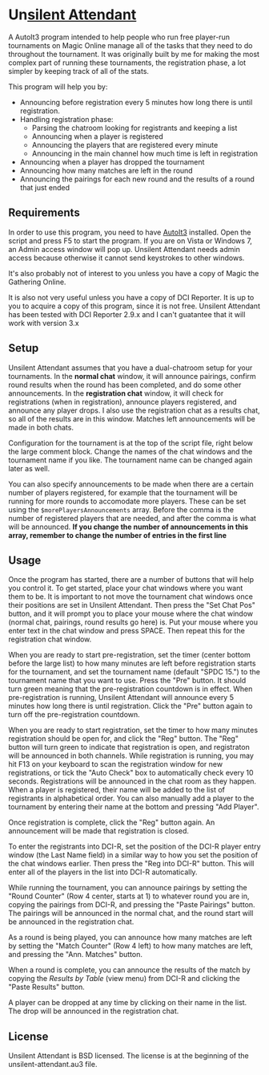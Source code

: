 # Un[silent Attendant](http://magiccards.info/us/en/51.html)

A AutoIt3 program intended to help people who run free player-run tournaments on Magic Online manage all of the tasks that they need to do throughout the tournament.  It was originally built by me for making the most complex part of running these tournaments, the registration phase, a lot simpler by keeping track of all of the stats.

This program will help you by:

* Announcing before registration every 5 minutes how long there is until registration.
* Handling registration phase:
  * Parsing the chatroom looking for registrants and keeping a list
  * Announcing when a player is registered
  * Announcing the players that are registered every minute
  * Announcing in the main channel how much time is left in registration
* Announcing when a player has dropped the tournament
* Announcing how many matches are left in the round
* Announcing the pairings for each new round and the results of a round that just ended

## Requirements

In order to use this program, you need to have [AutoIt3](http://www.autoitscript.com/site/autoit/) installed.  Open the script and press F5 to start the program.  If you are on Vista or Windows 7, an Admin access window will pop up.  Unsilent Attendant needs admin access because otherwise it cannot send keystrokes to other windows.

It's also probably not of interest to you unless you have a copy of Magic the Gathering Online.

It is also not very useful unless you have a copy of DCI Reporter.  It is up to you to acquire a copy of this program, since it is not free.   Unsilent Attendant has been tested with DCI Reporter 2.9.x and I can't guatantee that it will work with version 3.x

## Setup

Unsilent Attendant assumes that you have a dual-chatroom setup for your tournaments.  In the **normal chat** window, it will announce pairings, confirm round results when the round has been completed, and do some other announcements.  In the **registration chat** window, it will check for registrations (when in registration), announce players registered, and announce any player drops.  I also use the registration chat as a results chat, so all of the results are in this window.  Matches left announcements will be made in both chats.

Configuration for the tournament is at the top of the script file, right below the large comment block.   Change the names of the chat windows and the tournament name if you like.  The tournament name can be changed again later as well.

You can also specify announcements to be made when there are a certain number of players registered, for example that the tournament will be running for more rounds to accomodate more players.  These can be set using the `$morePlayersAnnouncements` array.  Before the comma is the number of registered players that are needed, and after the comma is what will be announced.  **If you change the number of announcements in this array, remember to change the number of entries in the first line**

## Usage

Once the program has started, there are a number of buttons that will help you control it.  To get started, place your chat windows where you want them to be.   It is important to not move the tournament chat windows once their positions are set in Unsilent Attendant.  Then press the "Set Chat Pos" button, and it will prompt you to place your mouse where the chat window (normal chat, pairings, round results go here) is.  Put your mouse where you enter text in the chat window and press SPACE.  Then repeat this for the registration chat window.

When you are ready to start pre-registration, set the timer (center bottom before the large list) to how many minutes are left before registration starts for the tournament, and set the tournament name (default "SPDC 15.") to the tournament name that you want to use.  Press the "Pre" button.  It should turn green meaning that the pre-registration countdown is in effect.  When pre-registration is running, Unsilent Attendant will announce every 5 minutes how long there is until registration.  Click the "Pre" button again to turn off the pre-registration countdown.

When you are ready to start registration, set the timer to how many minutes registration should be open for, and click the "Reg" button.  The "Reg" button will turn green to indicate that registration is open, and registraton will be announced in both channels.   While registration is running, you may hit F13 on your keyboard to scan the registration window for new registrations, or tick the "Auto Check" box to automatically check every 10 seconds.  Registrations will be announced in the chat room as they happen.  When a player is registered, their name will be added to the list of registrants in alphabetical order.  You can also manually add a player to the tournament by entering their name at the bottom and pressing "Add Player".

Once registration is complete, click the "Reg" button again.  An announcement will be made that registration is closed.  

To enter the registrants into DCI-R, set the position of the DCI-R player entry window (the Last Name field) in a similar way to how you set the position of the chat windows earlier.  Then press the "Reg into DCI-R" button.  This will enter all of the players in the list into DCI-R automatically. 

While running the tournament, you can announce pairings by setting the "Round Counter" (Row 4 center, starts at 1) to whatever round you are in, copying the pairings from DCI-R, and pressing the "Paste Pairings" button.  The pairings will be announced in the normal chat, and the round start will be announced in the registration chat.

As a round is being played, you can announce how many matches are left by setting the "Match Counter" (Row 4 left) to how many matches are left, and pressing the "Ann. Matches" button. 

When a round is complete, you can announce the results of the match by copying the *Results by Table* (view menu) from DCI-R and clicking the "Paste Results" button. 

A player can be dropped at any time by clicking on their name in the list.  The drop will be announced in the registration chat.

## License

Unsilent Attendant is BSD licensed.  The license is at the beginning of the unsilent-attendant.au3 file.

